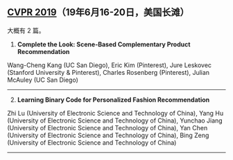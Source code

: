 ## [CVPR 2019](http://cvpr2019.thecvf.com/program/main_conference)（19年6月16-20日，美国长滩）
大概有 2 篇。

1) **Complete the Look: Scene-Based Complementary Product Recommendation**

Wang-Cheng Kang (UC San Diego), Eric Kim (Pinterest), Jure Leskovec (Stanford University & Pinterest), Charles Rosenberg (Pinterest), Julian McAuley (UC San Diego)

---

2) **Learning Binary Code for Personalized Fashion Recommendation**

Zhi Lu (University of Electronic Science and Technology of China), Yang Hu (University of Electronic Science and Technology of China), Yunchao Jiang (University of Electronic Science and Technology of China), Yan Chen (University of Electronic Science and Technology of China), Bing Zeng (University of Electronic Science and Technology of China)

---

